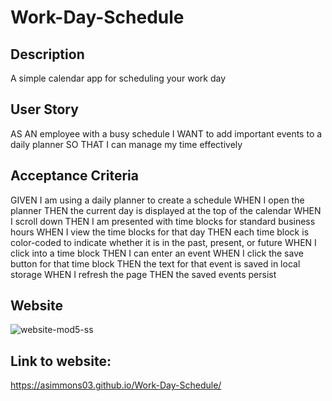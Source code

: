 # Work-Day-Schedule

## Description
A simple calendar app for scheduling your work day

## User Story

AS AN employee with a busy schedule
I WANT to add important events to a daily planner
SO THAT I can manage my time effectively

## Acceptance Criteria

GIVEN I am using a daily planner to create a schedule
WHEN I open the planner
THEN the current day is displayed at the top of the calendar
WHEN I scroll down
THEN I am presented with time blocks for standard business hours
WHEN I view the time blocks for that day
THEN each time block is color-coded to indicate whether it is in the past, present, or future
WHEN I click into a time block
THEN I can enter an event
WHEN I click the save button for that time block
THEN the text for that event is saved in local storage
WHEN I refresh the page
THEN the saved events persist


## Website
![website-mod5-ss](https://user-images.githubusercontent.com/111012288/193742818-8d36be8e-2ddc-4ac7-a266-5aae84f0c30c.jpg)



## Link to website:
https://asimmons03.github.io/Work-Day-Schedule/


